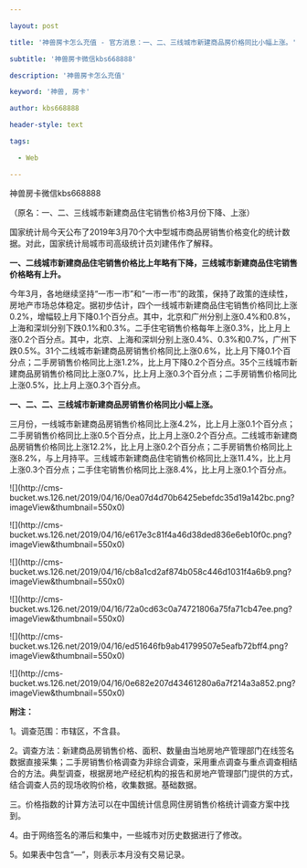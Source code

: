 ---
layout: post
title: '神兽房卡怎么充值 - 官方消息：一、二、三线城市新建商品房价格同比小幅上涨。'
subtitle: '神兽房卡微信kbs668888'
description: '神兽房卡怎么充值'
keyword: '神兽, 房卡'
author: kbs668888
header-style: text
tags:
  - Web
---
神兽房卡微信kbs668888

（原名：一、二、三线城市新建商品住宅销售价格3月份下降、上涨）

国家统计局今天公布了2019年3月70个大中型城市商品房销售价格变化的统计数据。对此，国家统计局城市司高级统计员刘建伟作了解释。

 **一、二线城市新建商品住宅销售价格比上年略有下降，三线城市新建商品住宅销售价格略有上升。**

今年3月，各地继续坚持“一市一市”和“一市一市”的政策，保持了政策的连续性，房地产市场总体稳定。据初步估计，四个一线城市新建商品住宅销售价格同比上涨0.2%，增幅较上月下降0.1个百分点。其中，北京和广州分别上涨0.4%和0.8%，上海和深圳分别下跌0.1%和0.3%。二手住宅销售价格每年上涨0.3%，比上月上涨0.2个百分点。其中，北京、上海和深圳分别上涨0.4%、0.3%和0.7%，广州下跌0.5%。31个二线城市新建商品房销售价格同比上涨0.6%，比上月下降0.1个百分点；二手房销售价格同比上涨1.2%，比上月下降0.2个百分点。35个三线城市新建商品房销售价格同比上涨0.7%，比上月上涨0.3个百分点；二手房销售价格同比上涨0.5%，比上月上涨0.3个百分点。

 **一、二、二、三线城市新建商品房销售价格同比小幅上涨。**

三月份，一线城市新建商品房销售价格同比上涨4.2%，比上月上涨0.1个百分点；二手房销售价格同比上涨0.5个百分点，比上月上涨0.2个百分点。二线城市新建商品房销售价格同比上涨12.2%，比上月上涨0.2个百分点；二手房销售价格同比上涨8.2%，与上月持平。三线城市新建商品住宅销售价格同比上涨11.4%，比上月上涨0.3个百分点；二手住宅销售价格同比上涨8.4%，比上月上涨0.1个百分点。

![](http://cms-
bucket.ws.126.net/2019/04/16/0ea07d4d70b6425ebefdc35d19a142bc.png?imageView&thumbnail=550x0)

![](http://cms-
bucket.ws.126.net/2019/04/16/e617e3c81f4a46d38ded836e6eb10f0c.png?imageView&thumbnail=550x0)

![](http://cms-
bucket.ws.126.net/2019/04/16/cb8a1cd2af874b058c446d1031f4a6b9.png?imageView&thumbnail=550x0)

![](http://cms-
bucket.ws.126.net/2019/04/16/72a0cd63c0a74721806a75fa71cb47ee.png?imageView&thumbnail=550x0)

![](http://cms-
bucket.ws.126.net/2019/04/16/ed51646fb9ab41799507e5eafb72bff4.png?imageView&thumbnail=550x0)

![](http://cms-
bucket.ws.126.net/2019/04/16/0e682e207d43461280a6a7f214a3a852.png?imageView&thumbnail=550x0)

 **附注：**

1。调查范围：市辖区，不含县。

2。调查方法：新建商品房销售价格、面积、数量由当地房地产管理部门在线签名数据直接采集；二手房销售价格调查为非综合调查，采用重点调查与重点调查相结合的方法。典型调查，根据房地产经纪机构的报告和房地产管理部门提供的方式，结合调查人员的现场收购价格，收集数据。基础数据。

三。价格指数的计算方法可以在中国统计信息网住房销售价格统计调查方案中找到。

4。由于网络签名的滞后和集中，一些城市对历史数据进行了修改。

5。如果表中包含“—”，则表示本月没有交易记录。

